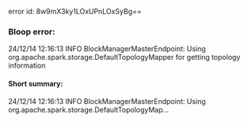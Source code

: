 error id: 8w9mX3ky1LOxUPnLOxSyBg==
### Bloop error:

24/12/14 12:16:13 INFO BlockManagerMasterEndpoint: Using org.apache.spark.storage.DefaultTopologyMapper for getting topology information
#### Short summary: 

24/12/14 12:16:13 INFO BlockManagerMasterEndpoint: Using org.apache.spark.storage.DefaultTopologyMap...